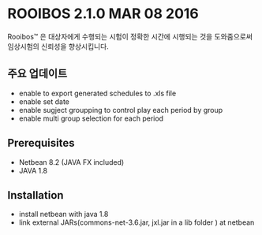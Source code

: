 # ROOIBOS 2.1.0 MAR 08 2016
Rooibos™ 은 대상자에게 수행되는 시험이 정확한 시간에 시행되는 것을 도와줌으로써 임상시험의 신뢰성을 향상시킵니다. 

## 주요 업데이트
+ enable to export generated schedules to .xls file
+ enable set date
+ enable sugject groupping to control play each period by group
+ enable multi group selection for each period

## Prerequisites
+ Netbean 8.2 (JAVA FX included)
+ JAVA 1.8
## Installation
+ install netbean with java 1.8
+ link external JARs(commons-net-3.6.jar, jxl.jar in a lib folder ) at netbean
